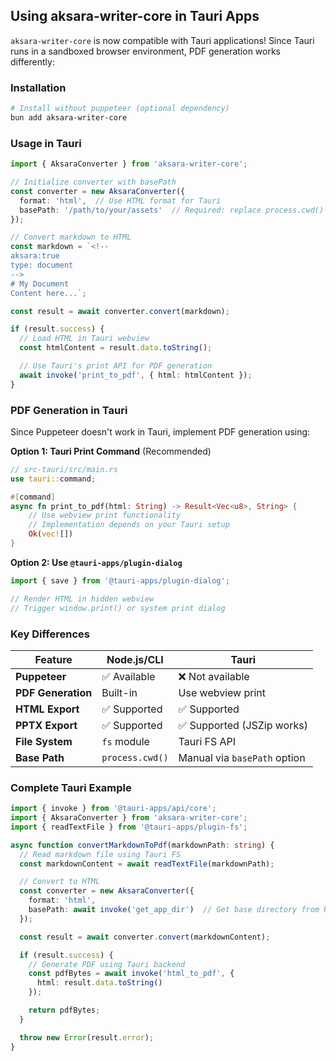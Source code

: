 ## Using aksara-writer-core in Tauri Apps

`aksara-writer-core` is now compatible with Tauri applications! Since Tauri runs in a sandboxed browser environment, PDF generation works differently:

### Installation

```bash
# Install without puppeteer (optional dependency)
bun add aksara-writer-core
```

### Usage in Tauri

```typescript
import { AksaraConverter } from 'aksara-writer-core';

// Initialize converter with basePath
const converter = new AksaraConverter({
  format: 'html',  // Use HTML format for Tauri
  basePath: '/path/to/your/assets'  // Required: replace process.cwd()
});

// Convert markdown to HTML
const markdown = `<!--
aksara:true
type: document
-->
# My Document
Content here...`;

const result = await converter.convert(markdown);

if (result.success) {
  // Load HTML in Tauri webview
  const htmlContent = result.data.toString();

  // Use Tauri's print API for PDF generation
  await invoke('print_to_pdf', { html: htmlContent });
}
```

### PDF Generation in Tauri

Since Puppeteer doesn't work in Tauri, implement PDF generation using:

**Option 1: Tauri Print Command** (Recommended)
```rust
// src-tauri/src/main.rs
use tauri::command;

#[command]
async fn print_to_pdf(html: String) -> Result<Vec<u8>, String> {
    // Use webview print functionality
    // Implementation depends on your Tauri setup
    Ok(vec![])
}
```

**Option 2: Use `@tauri-apps/plugin-dialog`**
```typescript
import { save } from '@tauri-apps/plugin-dialog';

// Render HTML in hidden webview
// Trigger window.print() or system print dialog
```

### Key Differences

| Feature | Node.js/CLI | Tauri |
|---------|-------------|-------|
| **Puppeteer** | ✅ Available | ❌ Not available |
| **PDF Generation** | Built-in | Use webview print |
| **HTML Export** | ✅ Supported | ✅ Supported |
| **PPTX Export** | ✅ Supported | ✅ Supported (JSZip works) |
| **File System** | `fs` module | Tauri FS API |
| **Base Path** | `process.cwd()` | Manual via `basePath` option |

### Complete Tauri Example

```typescript
import { invoke } from '@tauri-apps/api/core';
import { AksaraConverter } from 'aksara-writer-core';
import { readTextFile } from '@tauri-apps/plugin-fs';

async function convertMarkdownToPdf(markdownPath: string) {
  // Read markdown file using Tauri FS
  const markdownContent = await readTextFile(markdownPath);

  // Convert to HTML
  const converter = new AksaraConverter({
    format: 'html',
    basePath: await invoke('get_app_dir')  // Get base directory from Rust
  });

  const result = await converter.convert(markdownContent);

  if (result.success) {
    // Generate PDF using Tauri backend
    const pdfBytes = await invoke('html_to_pdf', {
      html: result.data.toString()
    });

    return pdfBytes;
  }

  throw new Error(result.error);
}
```
